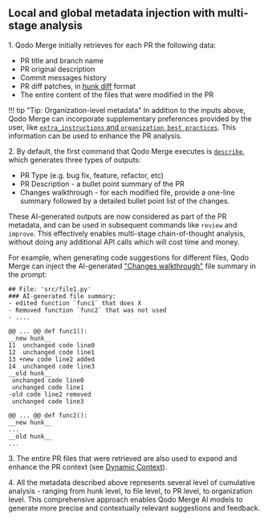 ## Local and global metadata injection with multi-stage analysis
1\.
Qodo Merge initially retrieves for each PR the following data:

- PR title and branch name
- PR original description
- Commit messages history
- PR diff patches, in [hunk diff](https://loicpefferkorn.net/2014/02/diff-files-what-are-hunks-and-how-to-extract-them/) format
- The entire content of the files that were modified in the PR

!!! tip "Tip: Organization-level metadata"
    In addition to the inputs above, Qodo Merge can incorporate supplementary preferences provided by the user, like [`extra_instructions` and `organization best practices`](https://qodo-merge-docs.qodo.ai/tools/improve/#extra-instructions-and-best-practices). This information can be used to enhance the PR analysis.

2\.
By default, the first command that Qodo Merge executes is [`describe`](https://qodo-merge-docs.qodo.ai/tools/describe/), which generates three types of outputs:

- PR Type (e.g. bug fix, feature, refactor, etc)
- PR Description - a bullet point summary of the PR
- Changes walkthrough - for each modified file, provide a one-line summary followed by a detailed bullet point list of the changes.

These AI-generated outputs are now considered as part of the PR metadata, and can be used in subsequent commands like `review` and `improve`.
This effectively enables multi-stage chain-of-thought analysis, without doing any additional API calls which will cost time and money.

For example, when generating code suggestions for different files, Qodo Merge can inject the AI-generated ["Changes walkthrough"](https://github.com/Codium-ai/pr-agent/pull/1202#issue-2511546839) file summary in the prompt:

```
## File: 'src/file1.py'
### AI-generated file summary:
- edited function `func1` that does X
- Removed function `func2` that was not used
- ....

@@ ... @@ def func1():
__new hunk__
11  unchanged code line0
12  unchanged code line1
13 +new code line2 added
14  unchanged code line3
__old hunk__
 unchanged code line0
 unchanged code line1
-old code line2 removed
 unchanged code line3

@@ ... @@ def func2():
__new hunk__
...
__old hunk__
...
```

3\. The entire PR files that were retrieved are also used to expand and enhance the PR context (see [Dynamic Context](https://qodo-merge-docs.qodo.ai/core-abilities/dynamic_context/)).


4\. All the metadata described above represents several level of cumulative analysis - ranging from hunk level, to file level, to PR level, to organization level.
This comprehensive approach enables Qodo Merge AI models to generate more precise and contextually relevant suggestions and feedback.
